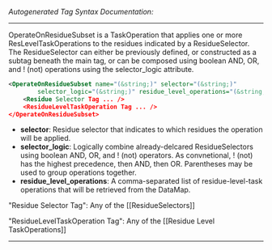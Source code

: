<!-- THIS IS AN AUTOGENERATED FILE: Don't edit it directly, instead change the schema definition in the code itself. -->

_Autogenerated Tag Syntax Documentation:_

---
OperateOnResidueSubset is a TaskOperation that applies one or more ResLevelTaskOperations to the residues indicated by a ResidueSelector. The ResidueSelector can either be previously defined, or constructed as a subtag beneath the main tag, or can be composed using boolean AND, OR, and ! (not) operations using the selector_logic attribute.

```xml
<OperateOnResidueSubset name="(&string;)" selector="(&string;)"
        selector_logic="(&string;)" residue_level_operations="(&string;)" >
    <Residue Selector Tag ... />
    <ResidueLevelTaskOperation Tag ... />
</OperateOnResidueSubset>
```

-   **selector**: Residue selector that indicates to which residues the operation will be applied.
-   **selector_logic**: Logically combine already-delcared ResidueSelectors using boolean AND, OR, and ! (not) operators. As convnetional, ! (not) has the highest precedence, then AND, then OR. Parentheses may be used to group operations together.
-   **residue_level_operations**: A comma-separated list of residue-level-task operations that will be retrieved from the DataMap.


"Residue Selector Tag": Any of the [[ResidueSelectors]]

"ResidueLevelTaskOperation Tag": Any of the [[Residue Level TaskOperations]]

---
